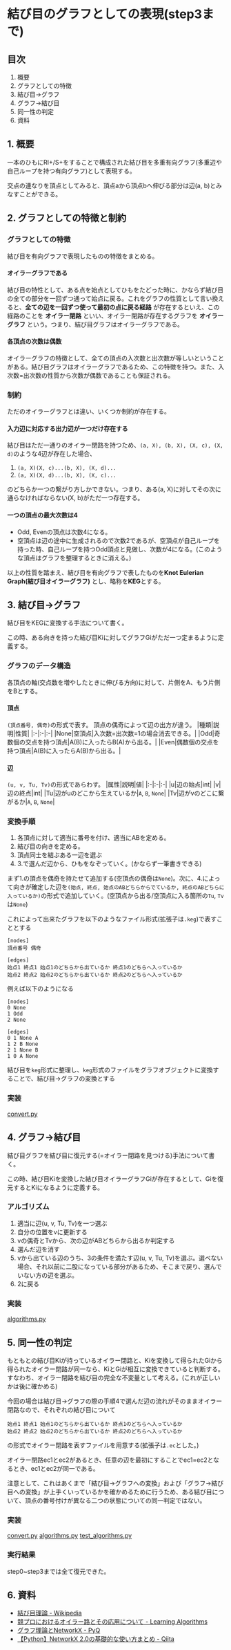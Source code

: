 # 結び目のグラフとしての表現(step3まで)

## 目次
1. 概要
2. グラフとしての特徴
3. 結び目→グラフ
4. グラフ→結び目
5. 同一性の判定
6. 資料

## 1. 概要
一本のひもにRI+/S+をすることで構成された結び目を多重有向グラフ(多重辺や自己ループを持つ有向グラフ)として表現する。


交点の連なりを頂点としてみると、頂点aから頂点bへ伸びる部分は辺(a, b)とみなすことができる。

## 2. グラフとしての特徴と制約
### グラフとしての特徴
結び目を有向グラフで表現したものの特徴をまとめる。

#### オイラーグラフである
結び目の特性として、ある点を始点としてひもをたどった時に、かならず結び目の全ての部分を一回ずつ通って始点に戻る。これをグラフの性質として言い換えると、**全ての辺を一回ずつ使って最初の点に戻る経路** が存在するといえ、この経路のことを **オイラー閉路** といい、オイラー閉路が存在するグラフを **オイラーグラフ** という。つまり、結び目グラフはオイラーグラフである。

#### 各頂点の次数は偶数
オイラーグラフの特徴として、全ての頂点の入次数と出次数が等しいということがある。結び目グラフはオイラーグラフであるため、この特徴を持つ。また、入次数=出次数の性質から次数が偶数であることも保証される。

### 制約
ただのオイラーグラフとは違い、いくつか制約が存在する。

#### 入力辺に対応する出力辺が一つだけ存在する
結び目はただ一通りのオイラー閉路を持つため、`(a, X), (b, X), (X, c), (X, d)`のような4辺が存在した場合、

1. `(a, X)(X, c)...(b, X), (X, d)...`
2. `(a, X)(X, d)...(b, X), (X, c)...`

のどちらか一つの繋がり方しかできない。つまり、ある(a, X)に対してその次に通らなければならない(X, b)がただ一つ存在する。

#### 一つの頂点の最大次数は4
+ Odd, Evenの頂点は次数4になる。
+ 空頂点は辺の途中に生成されるので次数2であるが、空頂点が自己ループを持った時、自己ループを持つOdd頂点と見做し、次数が4になる。(このような頂点はグラフを整理するときに消える。)

以上の性質を踏まえ、結び目を有向グラフで表したものを**Knot Eulerian Graph(結び目オイラーグラフ)** とし、略称を**KEG**とする。

## 3. 結び目→グラフ
結び目をKEGに変換する手法について書く。

この時、ある向きを持った結び目Kiに対してグラフGiがただ一つ定まるように定義する。

### グラフのデータ構造
各頂点の軸(交点数を増やしたときに伸びる方向)に対して、片側をA、もう片側をBとする。

#### 頂点
`(頂点番号, 偶奇)`の形式で表す。
頂点の偶奇によって辺の出方が違う。
|種類|説明|性質|
|:-|:-|:-|
|None|空頂点|入次数=出次数=1の場合消去できる。|
|Odd|奇数個の交点を持つ頂点|A(B)に入ったらB(A)から出る。|
|Even|偶数個の交点を持つ頂点|A(B)に入ったらA(B)から出る。|

#### 辺
`(u, v, Tu, Tv)`の形式であらわす。
|属性|説明|値|
|:-|:-|:-|
|u|辺の始点|int|
|v|辺の終点|int|
|Tu|辺がuのどこから生えているか|`A`, `B`, `None`|
|Tv|辺がvのどこに繋がるか|`A`, `B`, `None`|

### 変換手順
1. 各頂点に対して適当に番号を付け、適当にABを定める。
2. 結び目の向きを定める。
3. 頂点同士を結ぶある一辺を選ぶ
4. 3.で選んだ辺から、ひもをなぞっていく。(かならず一筆書きできる)

まず1.の頂点を偶奇を持たせて追加する(空頂点の偶奇は`None`)。次に、4.によって向きが確定した辺を`(始点, 終点, 始点のABどちらからでているか, 終点のABどちらに入っているか)`の形式で追加していく。(空頂点から出る/空頂点に入る箇所の`Tu`, `Tv`は`None`)

これによって出来たグラフを以下のようなファイル形式(拡張子は`.keg`)で表すこととする

```
[nodes]
頂点番号 偶奇

[edges]
始点1 終点1 始点1のどちらから出ているか 終点1のどちらへ入っているか
始点2 終点2 始点2のどちらから出ているか 終点2のどちらへ入っているか
```

例えば以下のようになる
```
[nodes]
0 None
1 Odd
2 None

[edges]
0 1 None A
1 2 B None
2 1 None B
1 0 A None
```

結び目を`keg`形式に整理し、`keg`形式のファイルをグラフオブジェクトに変換することで、結び目→グラフの変換とする

### 実装
[convert.py](../graphs/convert.py)

## 4. グラフ→結び目
結び目グラフを結び目に復元する(=オイラー閉路を見つける)手法について書く。

この時、結び目Kiを変換した結び目オイラーグラフGiが存在するとして、Giを復元するとKiになるように定義する。


### アルゴリズム
1. 適当に辺(u, v, Tu, Tv)を一つ選ぶ
2. 自分の位置をvに更新する
3. vの偶奇とTvから、次の辺がABどちらから出るか判定する
4. 選んだ辺を消す
5. vから出ている辺のうち、3の条件を満たす辺(u, v, Tu, Tv)を選ぶ。選べない場合、それ以前に二股になっている部分があるため、そこまで戻り、選んでいない方の辺を選ぶ。
6. 2に戻る


### 実装
[algorithms.py](../graphs/algorithms.py)


## 5. 同一性の判定
もともとの結び目Kiが持っているオイラー閉路と、Kiを変換して得られたGiから得られたオイラー閉路が同一なら、KiとGiが相互に変換できていると判断する。すなわち、オイラー閉路を結び目の完全な不変量として考える。(これが正しいかは後に確かめる)

今回の場合は結び目→グラフの際の手順4で選んだ辺の流れがそのままオイラー閉路なので、それぞれの結び目について
```
始点1 終点1 始点1のどちらから出ているか 終点1のどちらへ入っているか
始点2 終点2 始点2のどちらから出ているか 終点2のどちらへ入っているか
```
の形式でオイラー閉路を表すファイルを用意する(拡張子は`.ec`とした。)

オイラー閉路ec1とec2があるとき、任意の辺を最初にすることでec1=ec2となるとき、ec1とec2が同一である。

注意として、これはあくまで「結び目→グラフへの変換」および「グラフ→結び目への変換」が上手くいっているかを確かめるために行うため、ある結び目について、頂点の番号付けが異なる二つの状態についての同一判定ではない。

### 実装
[convert.py](../graphs/convert.py)
[algorithms.py](../graphs/algorithms.py)
[test_algorithms.py](../graphs/test_algorithms.py)

### 実行結果
step0~step3までは全て復元できた。

## 6. 資料
+ [結び目理論 - Wikipedia](https://ja.m.wikipedia.org/wiki/%E7%B5%90%E3%81%B3%E7%9B%AE%E7%90%86%E8%AB%96)
+ [競プロにおけるオイラー路とその応用について - Learning Algorithms](https://kokiymgch.hatenablog.com/entry/2017/12/07/193238)
+ [グラフ理論とNetworkX - PyQ](https://docs.pyq.jp/python/math_opt/graph.html)
+ [【Python】NetworkX 2.0の基礎的な使い方まとめ - Qiita](https://qiita.com/kzm4269/items/081ff2fdb8a6b0a6112f)